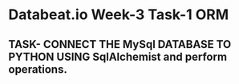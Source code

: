 # Databeat.io Week-3 Task-1 ORM
## TASK- CONNECT THE MySql DATABASE TO PYTHON USING SqlAlchemist and perform operations.

